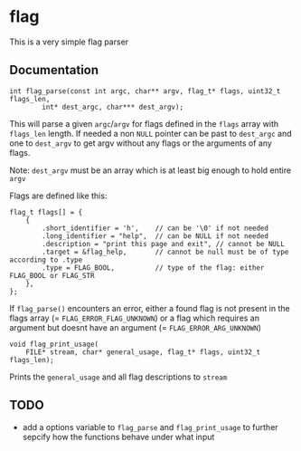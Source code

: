 # flag
This is a very simple flag parser

## Documentation

```
int flag_parse(const int argc, char** argv, flag_t* flags, uint32_t flags_len,
        int* dest_argc, char*** dest_argv);

```

This will parse a given `argc`/`argv` for flags defined in the `flags` array
with `flags_len` length. If needed a non `NULL` pointer can be past to
`dest_argc` and one to `dest_argv` to get argv without any flags or the arguments of
any flags.

Note: `dest_argv` must be an array which is at least big enough to hold entire
`argv`

Flags are defined like this:

```
flag_t flags[] = {
    {
        .short_identifier = 'h',    // can be '\0' if not needed
        .long_identifier = "help",  // can be NULL if not needed
        .description = "print this page and exit", // cannot be NULL
        .target = &flag_help,       // cannot be null must be of type according to .type
        .type = FLAG_BOOL,          // type of the flag: either FLAG_BOOL or FLAG_STR
    },
};
```

If `flag_parse()`  encounters an error, either a found flag is not present in
the flags array (= `FLAG_ERROR_FLAG_UNKNOWN`) or a flag which requires an
argument but doesnt have an argument (= `FLAG_ERROR_ARG_UNKNOWN`)

```
void flag_print_usage(
    FILE* stream, char* general_usage, flag_t* flags, uint32_t flags_len);
```

Prints the `general_usage` and all flag descriptions to `stream`

## TODO
- add a options variable to `flag_parse` and `flag_print_usage` to further
  sepcify how the functions behave under what input
